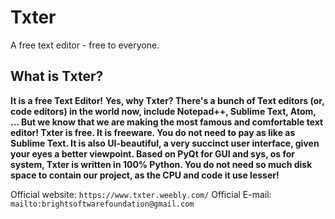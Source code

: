 # Txter
A free text editor - free to everyone.

## What is Txter?
**It is a free Text Editor!**
**Yes, why Txter? There's a bunch of Text editors (or, code editors) in the world now, include Notepad++, Sublime Text, Atom, ... But we know that we are making the most famous and comfortable text editor! Txter is free. It is freeware. You do not need to pay as like as Sublime Text. It is also UI-beautiful, a very succinct user interface, given your eyes a better viewpoint. Based on PyQt for GUI and sys, os for system, Txter is written in 100% Python. You do not need so much disk space to contain our project, as the CPU and code it use lesser!**

Official website: `https://www.txter.weebly.com/`
Official E-mail: `mailto:brightsoftwarefoundation@gmail.com`

